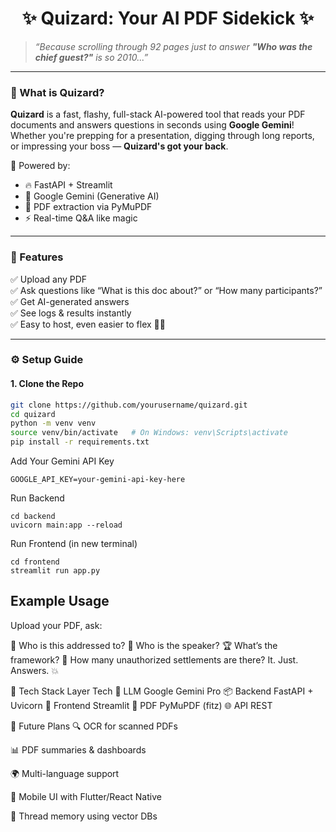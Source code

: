 
<h1 align="center">✨ Quizard: Your AI PDF Sidekick ✨</h1>

> _“Because scrolling through 92 pages just to answer **"Who was the chief guest?"** is so 2010...”_

---

### 📖 What is Quizard?

**Quizard** is a fast, flashy, full-stack AI-powered tool that reads your PDF documents and answers questions in seconds using **Google Gemini**!  
Whether you're prepping for a presentation, digging through long reports, or impressing your boss — **Quizard's got your back**.

🧠 Powered by:
- 🔥 FastAPI + Streamlit
- 🤖 Google Gemini (Generative AI)
- 📄 PDF extraction via PyMuPDF
- ⚡ Real-time Q&A like magic

---

### 🎯 Features

✅ Upload any PDF  
✅ Ask questions like “What is this doc about?” or “How many participants?”  
✅ Get AI-generated answers  
✅ See logs & results instantly  
✅ Easy to host, even easier to flex 💁‍♂️

---

### ⚙️ Setup Guide

#### 1. Clone the Repo

```bash
git clone https://github.com/yourusername/quizard.git
cd quizard
python -m venv venv
source venv/bin/activate   # On Windows: venv\Scripts\activate
pip install -r requirements.txt
```

 Add Your Gemini API Key
```
GOOGLE_API_KEY=your-gemini-api-key-here
```
Run Backend
```
cd backend
uvicorn main:app --reload
```
Run Frontend (in new terminal)
```
cd frontend
streamlit run app.py
```
<h2>Example Usage</h2>
Upload your PDF, ask:

👤 Who is this addressed to?
🎤 Who is the speaker?
🏆 What’s the framework?
📍 How many unauthorized settlements are there?
It. Just. Answers. 💥

🚀 Tech Stack
Layer	Tech
🧠 LLM	Google Gemini Pro
📦 Backend	FastAPI + Uvicorn
🎨 Frontend	Streamlit
📄 PDF	PyMuPDF (fitz)
🌐 API	REST

🧙 Future Plans
🔍 OCR for scanned PDFs

📊 PDF summaries & dashboards

🌍 Multi-language support

📱 Mobile UI with Flutter/React Native

🧵 Thread memory using vector DBs
